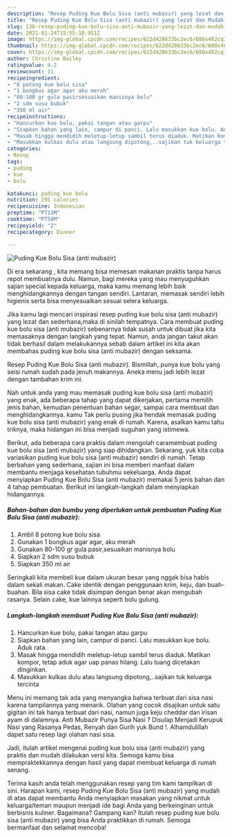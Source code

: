 ```yaml
---
description: "Resep Puding Kue Bolu Sisa (anti mubazir) yang lezat dan Mudah Dibuat"
title: "Resep Puding Kue Bolu Sisa (anti mubazir) yang lezat dan Mudah Dibuat"
slug: 136-resep-puding-kue-bolu-sisa-anti-mubazir-yang-lezat-dan-mudah-dibuat
date: 2021-01-24T15:55:10.951Z
image: https://img-global.cpcdn.com/recipes/622d428633bc2ec6/680x482cq70/puding-kue-bolu-sisa-anti-mubazir-foto-resep-utama.jpg
thumbnail: https://img-global.cpcdn.com/recipes/622d428633bc2ec6/680x482cq70/puding-kue-bolu-sisa-anti-mubazir-foto-resep-utama.jpg
cover: https://img-global.cpcdn.com/recipes/622d428633bc2ec6/680x482cq70/puding-kue-bolu-sisa-anti-mubazir-foto-resep-utama.jpg
author: Christine Bailey
ratingvalue: 4.2
reviewcount: 11
recipeingredient:
- "8 potong kue bolu sisa"
- "1 bungkus agar agar aku merah"
- "80-100 gr gula pasirsesuaikan manisnya bolu"
- "2 sdm susu bubuk"
- "350 ml air"
recipeinstructions:
- "Hancurkan kue bolu, pakai tangan atau garpu"
- "Siapkan bahan yang lain, campur di panci. Lalu masukkan kue bolu. Aduk rata."
- "Masak hingga mendidih meletup-letup sambil terus diaduk. Matikan kompor, tetap aduk agar uap panas hilang. Lalu tuang dicetakan dinginkan."
- "Masukkan kulkas dulu atau langsung dipotong,..sajikan tuk keluarga tercinta"
categories:
- Resep
tags:
- puding
- kue
- bolu

katakunci: puding kue bolu 
nutrition: 191 calories
recipecuisine: Indonesian
preptime: "PT13M"
cooktime: "PT58M"
recipeyield: "2"
recipecategory: Dinner

---
```



![Puding Kue Bolu Sisa (anti mubazir)](https://img-global.cpcdn.com/recipes/622d428633bc2ec6/680x482cq70/puding-kue-bolu-sisa-anti-mubazir-foto-resep-utama.jpg)

Di era  sekarang , kita memang bisa memesan makanan praktis tanpa harus repot membuatnya dulu. Namun, bagi mereka yang mau menyuguhkan sajian special kepada keluarga, maka kamu memang lebih baik menghidangkannya dengan tangan sendiri. Lantaran, memasak sendiri lebih higienis serta bisa menyesuaikan sesuai selera keluarga.

Jika kamu lagi mencari inspirasi resep puding kue bolu sisa (anti mubazir) yang lezat dan sederhana,maka di sinilah tempatnya. Cara membuat puding kue bolu sisa (anti mubazir)  sebenarnya tidak susah untuk dibuat jika kita memasaknya dengan langkah yang tepat. Namun, anda jangan takut akan tidak berhasil dalam melakukannya 
sebab dalam artikel ini kita akan membahas puding kue bolu sisa (anti mubazir) dengan seksama.  

Resep Puding Kue Bolu Sisa (anti mubazir). Bismillah,.punya kue bolu yang seisi rumah sudah pada jenuh makannya. Aneka menu jadi lebih lezat dengan tambahan krim ini.

Nah untuk anda yang mau memasak puding kue bolu sisa (anti mubazir) yang enak, ada beberapa tahap yang dapat dikerjakan, pertama memilih jenis bahan, kemudian penentuan bahan segar, sampai cara membuat dan menghidangkannya. kamu Tak perlu pusing jika hendak memasak puding kue bolu sisa (anti mubazir) yang enak di rumah. Karena, asalkan kamu  tahu triknya, maka hidangan ini bisa menjadi suguhan yang istimewa.

Berikut, ada beberapa cara praktis  dalam mengolah caramembuat puding kue bolu sisa (anti mubazir) yang siap dihidangkan. Sekarang, yuk kita coba variasikan puding kue bolu sisa (anti mubazir) sendiri di rumah. Tetap berbahan yang sederhana, sajian ini bisa memberi manfaat dalam membantu menjaga kesehatan tubuhmu sekeluarga. Anda dapat menyiapkan Puding Kue Bolu Sisa (anti mubazir) memakai 5 jenis bahan dan 4 tahap pembuatan. Berikut ini langkah-langkah dalam menyiapkan hidangannya.

<!--inarticleads1-->

##### Bahan-bahan dan bumbu yang diperlukan untuk pembuatan Puding Kue Bolu Sisa (anti mubazir):

1. Ambil 8 potong kue bolu sisa
1. Gunakan 1 bungkus agar agar, aku merah
1. Gunakan 80-100 gr gula pasir,sesuaikan manisnya bolu
1. Siapkan 2 sdm susu bubuk
1. Siapkan 350 ml air


Seringkali kita membeli kue dalam ukuran besar yang nggak bisa habis dalam sekali makan. Cake identik dengan penggunaan krim, keju, dan buah-buahan. Bila sisa cake tidak disimpan dengan benar akan mengubah rasanya. Selain cake, kue lainnya seperti bolu gulung. 

<!--inarticleads2-->

##### Langkah-langkah membuat Puding Kue Bolu Sisa (anti mubazir):

1. Hancurkan kue bolu, pakai tangan atau garpu
1. Siapkan bahan yang lain, campur di panci. Lalu masukkan kue bolu. Aduk rata.
1. Masak hingga mendidih meletup-letup sambil terus diaduk. Matikan kompor, tetap aduk agar uap panas hilang. Lalu tuang dicetakan dinginkan.
1. Masukkan kulkas dulu atau langsung dipotong,..sajikan tuk keluarga tercinta


Menu ini memang tak ada yang menyangka bahwa terbuat dari sisa nasi karena tampilannya yang menarik. Olahan yang cocok disajikan untuk satu gigitan ini tak hanya terbuat dari nasi, namun juga keju cheddar dan irisan ayam di dalamnya. Anti Mubazir Punya Sisa Nasi ? Disulap Menjadi Kerupuk Nasi yang Rasanya Pedas, Renyah dan Gurih yuk Bund !. Alhamdulillah dapet satu resep lagi olahan nasi sisa. 

Jadi, itulah artikel mengenai  puding kue bolu sisa (anti mubazir)  yang praktis dan mudah dilakukan versi kita. Semoga kamu bisa mempraktekkannya dengan hasil yang dapat membuat keluarga di rumah senang. 

Terima kasih anda telah menggunakan resep yang tim kami tampilkan di sini. Harapan kami, resep  Puding Kue Bolu Sisa (anti mubazir) yang mudah di atas dapat membantu Anda menyiapkan masakan yang nikmat untuk keluarga/teman maupun menjadi ide bagi Anda yang berkeinginan untuk berbisnis kuliner. Bagaimana? Gampang kan? Itulah resep puding kue bolu sisa (anti mubazir) yang bisa Anda praktikkan di rumah. Semoga bermanfaat dan selamat mencoba!

